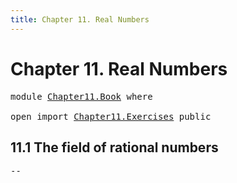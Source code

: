 ```yaml
---
title: Chapter 11. Real Numbers
---
```


# Chapter 11. Real Numbers

<pre class="Agda"><a id="74" class="Keyword">module</a> <a id="81" href="Chapter11.Book.html" class="Module">Chapter11.Book</a> <a id="96" class="Keyword">where</a>

<a id="103" class="Keyword">open</a> <a id="108" class="Keyword">import</a> <a id="115" href="Chapter11.Exercises.html" class="Module">Chapter11.Exercises</a> <a id="135" class="Keyword">public</a>
</pre>
## 11.1 The field of rational numbers

<pre class="Agda"><a id="194" class="Comment">--</a>
</pre>
